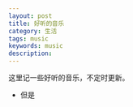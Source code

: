 ```yaml
---
layout: post
title: 好听的音乐
category: 生活
tags: music
keywords: music
description:
---
```

这里记一些好听的音乐，不定时更新。

* 但是